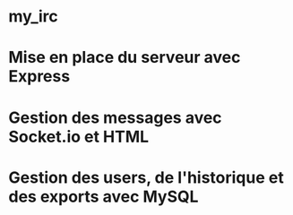 # my_irc

# Mise en place du serveur avec Express
# Gestion des messages avec Socket.io et HTML
# Gestion des users, de l'historique et des exports avec MySQL
